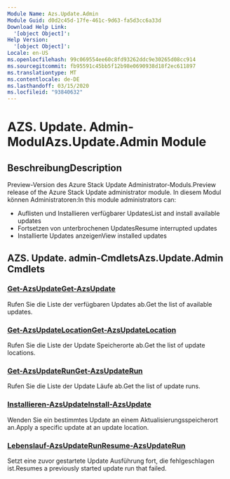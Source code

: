 ```yaml
---
Module Name: Azs.Update.Admin
Module Guid: d0d2c45d-17fe-461c-9d63-fa5d3cc6a33d
Download Help Link:
  '[object Object]': 
Help Version:
  '[object Object]': 
Locale: en-US
ms.openlocfilehash: 99c069554ee60c8fd93262ddc9e30265d08cc914
ms.sourcegitcommit: fb95591c45bb5f12b98e0690938d18f2ec611897
ms.translationtype: MT
ms.contentlocale: de-DE
ms.lasthandoff: 03/15/2020
ms.locfileid: "93840632"
---
```

# <span data-ttu-id="4bf03-101">AZS. Update. Admin-Modul</span><span class="sxs-lookup"><span data-stu-id="4bf03-101">Azs.Update.Admin Module</span></span>
## <span data-ttu-id="4bf03-102">Beschreibung</span><span class="sxs-lookup"><span data-stu-id="4bf03-102">Description</span></span>
<span data-ttu-id="4bf03-103">Preview-Version des Azure Stack Update Administrator-Moduls.</span><span class="sxs-lookup"><span data-stu-id="4bf03-103">Preview release of the Azure Stack Update administrator module.</span></span>  <span data-ttu-id="4bf03-104">In diesem Modul können Administratoren:</span><span class="sxs-lookup"><span data-stu-id="4bf03-104">In this module administrators can:</span></span>
- <span data-ttu-id="4bf03-105">Auflisten und Installieren verfügbarer Updates</span><span class="sxs-lookup"><span data-stu-id="4bf03-105">List and install available updates</span></span>
- <span data-ttu-id="4bf03-106">Fortsetzen von unterbrochenen Updates</span><span class="sxs-lookup"><span data-stu-id="4bf03-106">Resume interrupted updates</span></span>
- <span data-ttu-id="4bf03-107">Installierte Updates anzeigen</span><span class="sxs-lookup"><span data-stu-id="4bf03-107">View installed updates</span></span>

## <span data-ttu-id="4bf03-108">AZS. Update. admin-Cmdlets</span><span class="sxs-lookup"><span data-stu-id="4bf03-108">Azs.Update.Admin Cmdlets</span></span>
### [<span data-ttu-id="4bf03-109">Get-AzsUpdate</span><span class="sxs-lookup"><span data-stu-id="4bf03-109">Get-AzsUpdate</span></span>](Get-AzsUpdate.md)
<span data-ttu-id="4bf03-110">Rufen Sie die Liste der verfügbaren Updates ab.</span><span class="sxs-lookup"><span data-stu-id="4bf03-110">Get the list of available updates.</span></span>

### [<span data-ttu-id="4bf03-111">Get-AzsUpdateLocation</span><span class="sxs-lookup"><span data-stu-id="4bf03-111">Get-AzsUpdateLocation</span></span>](Get-AzsUpdateLocation.md)
<span data-ttu-id="4bf03-112">Rufen Sie die Liste der Update Speicherorte ab.</span><span class="sxs-lookup"><span data-stu-id="4bf03-112">Get the list of update locations.</span></span>

### [<span data-ttu-id="4bf03-113">Get-AzsUpdateRun</span><span class="sxs-lookup"><span data-stu-id="4bf03-113">Get-AzsUpdateRun</span></span>](Get-AzsUpdateRun.md)
<span data-ttu-id="4bf03-114">Rufen Sie die Liste der Update Läufe ab.</span><span class="sxs-lookup"><span data-stu-id="4bf03-114">Get the list of update runs.</span></span>

### [<span data-ttu-id="4bf03-115">Installieren-AzsUpdate</span><span class="sxs-lookup"><span data-stu-id="4bf03-115">Install-AzsUpdate</span></span>](Install-AzsUpdate.md)
<span data-ttu-id="4bf03-116">Wenden Sie ein bestimmtes Update an einem Aktualisierungsspeicherort an.</span><span class="sxs-lookup"><span data-stu-id="4bf03-116">Apply a specific update at an update location.</span></span>

### [<span data-ttu-id="4bf03-117">Lebenslauf-AzsUpdateRun</span><span class="sxs-lookup"><span data-stu-id="4bf03-117">Resume-AzsUpdateRun</span></span>](Resume-AzsUpdateRun.md)
<span data-ttu-id="4bf03-118">Setzt eine zuvor gestartete Update Ausführung fort, die fehlgeschlagen ist.</span><span class="sxs-lookup"><span data-stu-id="4bf03-118">Resumes a previously started update run that failed.</span></span>


